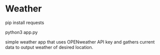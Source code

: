 # Weather
pip install requests

python3 app.py

simple weather app that uses OPENweather API key and gathers current data to output weather of desired location.
